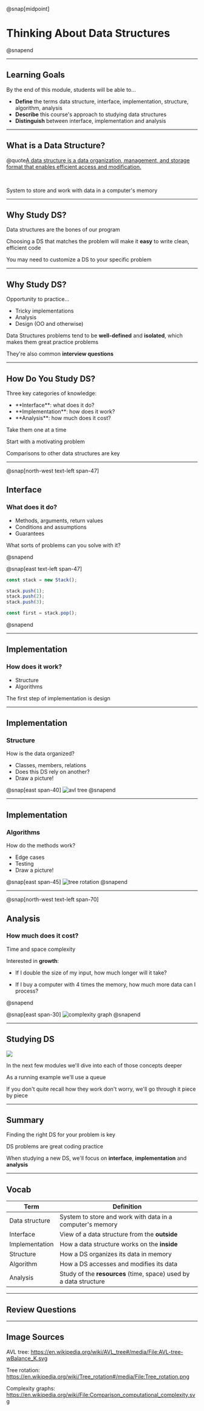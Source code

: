@snap[midpoint]

# Thinking About Data Structures

@snapend

---

## Learning Goals

By the end of this module, students will be able to...

- **Define** the terms data structure, interface, implementation, structure, algorithm, analysis
- **Describe** this course's approach to studying data structures
- **Distinguish** between interface, implementation and analysis


---

## What is a Data Structure?

@quote[A data structure is a data organization, management, and storage format that enables efficient access and modification.](Wikipedia)

<br>

System to store and work with data in a computer's memory

---

## Why Study DS?

Data structures are the bones of our program

Choosing a DS that matches the problem will make it **easy** to write clean, efficient code

You may need to customize a DS to your specific problem

---

## Why Study DS?

Opportunity to practice...

- Tricky implementations
- Analysis
- Design (OO and otherwise)

Data Structures problems tend to be **well-defined** and **isolated**, which makes them great practice problems

They're also common **interview questions**

---

## How Do You Study DS?

Three key categories of knowledge:

<ul class="small">
<li>**Interface**: what does it do?</li>
<li>**Implementation**: how does it work?</li>
<li>**Analysis**: how much does it cost?</li>
</ul>

Take them one at a time

Start with a motivating problem

Comparisons to other data structures are key

---

@snap[north-west text-left span-47]

## Interface

### What does it do?

- Methods, arguments, return values
- Conditions and assumptions
- Guarantees

What sorts of problems can you solve with it?

@snapend

@snap[east text-left span-47]

```js zoom-12
const stack = new Stack();

stack.push(1);
stack.push(2);
stack.push(3);

const first = stack.pop();
```

@snapend

---

## Implementation

### How does it work?

- Structure
- Algorithms

The first step of implementation is design

---

## Implementation

### Structure

How is the data organized?

<ul>
<li>Classes, members, relations</li>
<li>Does this DS rely on another?</li>
<li>Draw a picture!</li>
</ul>

@snap[east span-40]
![avl tree](collections/images/tads-avl-tree.png)
@snapend

---

## Implementation

### Algorithms

How do the methods work?

- Edge cases
- Testing
- Draw a picture!

@snap[east span-45]
![tree rotation](collections/images/tads-tree-rotation.png)
@snapend

---

@snap[north-west text-left span-70]

## Analysis

### How much does it cost?

Time and space complexity

Interested in **growth**:

- If I double the size of my input, how much longer will it take?

- If I buy a computer with 4 times the memory, how much more data can I process?

@snapend

@snap[east span-30]
![complexity graph](collections/images/tads-complexity-graphs.png)
@snapend

---

## Studying DS

![](collections/images/tads-study-workflow.png)

In the next few modules we'll dive into each of those concepts deeper

As a running example we'll use a queue

If you don't quite recall how they work don't worry, we'll go through it piece by piece

---

## Summary

Finding the right DS for your problem is key

DS problems are great coding practice

When studying a new DS, we'll focus on **interface**, **implementation** and **analysis**

---

## Vocab

| Term           | Definition                                                        |
| -------------- | ----------------------------------------------------------------- |
| Data structure | System to store and work with data in a computer's memory         |
| Interface      | View of a data structure from the **outside**                     |
| Implementation | How a data structure works on the **inside**                      |
| Structure      | How a DS organizes its data in memory                             |
| Algorithm      | How a DS accesses and modifies its data                           |
| Analysis       | Study of the **resources** (time, space) used by a data structure |

---

## Review Questions

---

## Image Sources

AVL tree: https://en.wikipedia.org/wiki/AVL_tree#/media/File:AVL-tree-wBalance_K.svg

Tree rotation: https://en.wikipedia.org/wiki/Tree_rotation#/media/File:Tree_rotation.png

Complexity graphs: https://en.wikipedia.org/wiki/File:Comparison_computational_complexity.svg

